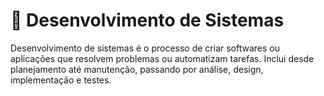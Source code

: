 # 🔹 Desenvolvimento de Sistemas

Desenvolvimento de sistemas é o processo de criar softwares ou aplicações que resolvem problemas ou automatizam tarefas.
Inclui desde planejamento até manutenção, passando por análise, design, implementação e testes.
